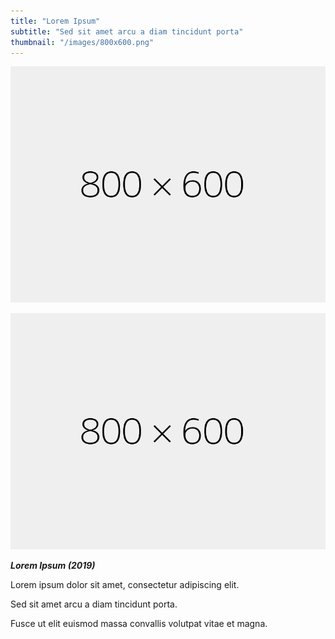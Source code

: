 ```yaml
---
title: "Lorem Ipsum"
subtitle: "Sed sit amet arcu a diam tincidunt porta"
thumbnail: "/images/800x600.png"
---
```


![dummy image](/images/800x600.png)

![dummy image](/images/800x600.png)

_**Lorem Ipsum (2019)**_

Lorem ipsum dolor sit amet, consectetur adipiscing elit.

Sed sit amet arcu a diam tincidunt porta.

Fusce ut elit euismod massa convallis volutpat vitae et magna.
